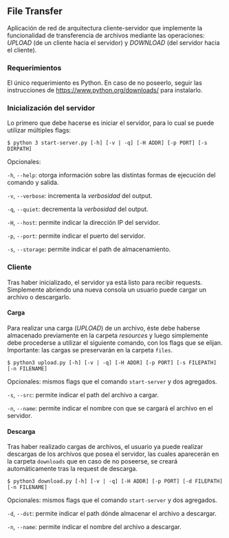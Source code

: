 ## File Transfer

Aplicación de red de arquitectura cliente-servidor que implemente la funcionalidad de transferencia de archivos mediante las operaciones: _UPLOAD_ (de un cliente hacia el servidor) y _DOWNLOAD_ (del servidor hacia el cliente).

### Requerimientos

El único requerimiento es Python. En caso de no poseerlo, seguir las instrucciones de https://www.python.org/downloads/ para instalarlo.

### Inicialización del servidor

Lo primero que debe hacerse es iniciar el servidor, para lo cual se puede utilizar múltiples flags:

```console
$ python 3 start-server.py [-h] [-v | -q] [-H ADDR] [-p PORT] [-s DIRPATH]
```

Opcionales:

`-h`, `--help`: otorga información sobre las distintas formas de ejecución del comando y salida.

`-v`, `--verbose`: incrementa la _verbosidad_ del output.

`-q`, `--quiet`: decrementa la _verbosidad_ del output.

`-H`, `--host`: permite indicar la dirección IP del servidor.

`-p`, `--port`: permite indicar el puerto del servidor.

`-s`, `--storage`: permite indicar el path de almacenamiento.

### Cliente

Tras haber inicializado, el servidor ya está listo para recibir requests. Simplemente abriendo una nueva consola un usuario puede cargar un archivo o descargarlo.

#### Carga

Para realizar una carga (_UPLOAD_) de un archivo, éste debe haberse almacenado previamente en la carpeta _resources_ y luego simplemente debe procederse a utilizar el siguiente comando, con los flags que se elijan. Importante: las cargas se preservarán en la carpeta `files`.

```console
$ python3 upload.py [-h] [-v | -q] [-H ADDR] [-p PORT] [-s FILEPATH] [-n FILENAME]
```

Opcionales: mismos flags que el comando `start-server` y dos agregados.

`-s`, `--src`: permite indicar el path del archivo a cargar.

`-n`, `--name`: permite indicar el nombre con que se cargará el archivo en el servidor.

#### Descarga

Tras haber realizado cargas de archivos, el usuario ya puede realizar descargas de los archivos que posea el servidor, las cuales aparecerán en la carpeta `downloads` que en caso de no poseerse, se creará automáticamente tras la request de descarga.

```console
$ python3 download.py [-h] [-v | -q] [-H ADDR] [-p PORT] [-d FILEPATH] [-n FILENAME]
```

Opcionales: mismos flags que el comando `start-server` y dos agregados.

`-d`, `--dst`: permite indicar el path dónde almacenar el archivo a descargar.

`-n`, `--name`: permite indicar el nombre del archivo a descargar.
